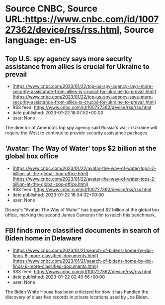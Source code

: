 # Source CNBC, Source URL:https://www.cnbc.com/id/100727362/device/rss/rss.html, Source language: en-US

## Top U.S. spy agency says more security assistance from allies is crucial for Ukraine to prevail
 - [https://www.cnbc.com/2023/01/22/top-us-spy-agency-says-more-security-assistance-from-allies-is-crucial-for-ukraine-to-prevail.html](https://www.cnbc.com/2023/01/22/top-us-spy-agency-says-more-security-assistance-from-allies-is-crucial-for-ukraine-to-prevail.html)
 - RSS feed: https://www.cnbc.com/id/100727362/device/rss/rss.html
 - date published: 2023-01-22 18:07:52+00:00
 - user: None

The director of America's top spy agency said Russia's war in Ukraine will require the West to continue to provide security assistance packages.

## 'Avatar: The Way of Water' tops $2 billion at the global box office
 - [https://www.cnbc.com/2023/01/22/avatar-the-way-of-water-tops-2-billion-at-the-global-box-office.html](https://www.cnbc.com/2023/01/22/avatar-the-way-of-water-tops-2-billion-at-the-global-box-office.html)
 - RSS feed: https://www.cnbc.com/id/100727362/device/rss/rss.html
 - date published: 2023-01-22 16:34:32+00:00
 - user: None

Disney's "Avatar: The Way of Water" has topped $2 billion at the global box office, marking the second James Cameron film to reach this benchmark.

## FBI finds more classified documents in search of Biden home in Delaware
 - [https://www.cnbc.com/2023/01/21/search-of-bidens-home-by-doj-finds-6-more-classified-documents.html](https://www.cnbc.com/2023/01/21/search-of-bidens-home-by-doj-finds-6-more-classified-documents.html)
 - RSS feed: https://www.cnbc.com/id/100727362/device/rss/rss.html
 - date published: 2023-01-22 02:40:56+00:00
 - user: None

The Biden White House has been criticized for how it has handled the discovery of classified records in private locations used by Joe Biden.
